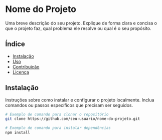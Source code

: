 # Nome do Projeto

Uma breve descrição do seu projeto. Explique de forma clara e concisa o que o projeto faz, qual problema ele resolve ou qual é o seu propósito.

## Índice

- [Instalação](#instalação)
- [Uso](#uso)
- [Contribuição](#contribuição)
- [Licença](#licença)

## Instalação

Instruções sobre como instalar e configurar o projeto localmente. Inclua comandos ou passos específicos que precisam ser seguidos.

```bash
# Exemplo de comando para clonar o repositório
git clone https://github.com/seu-usuario/nome-do-projeto.git

# Exemplo de comando para instalar dependências
npm install
